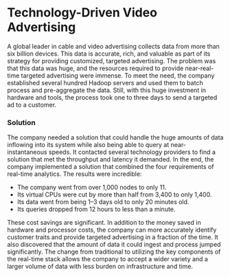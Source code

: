 # Technology-Driven Video Advertising

A global leader in cable and video advertising collects data from more than six billion devices. This data is accurate, rich, and valuable as part of its strategy for providing customized, targeted advertising. The problem was that this data was huge, and the resources required to provide near-real-time targeted advertising were immense. To meet the need, the company established several hundred Hadoop servers and used them to batch process and pre-aggregate the data. Still, with this huge investment in hardware and tools, the process took one to three days to send a targeted ad to a customer.

### Solution

The company needed a solution that could handle the huge amounts of data inflowing into its system while also being able to query at near-instantaneous speeds. It contacted several technology providers to find a solution that met the throughput and latency it demanded. In the end, the company implemented a solution that combined the four requirements of real-time analytics. The results were incredible:

- The company went from over 1,000 nodes to only 11.
- Its virtual CPUs were cut by more than half from 3,400 to only 1,400.
- Its data went from being 1–3 days old to only 20 minutes old.
- Its queries dropped from 12 hours to less than a minute.

These cost savings are significant. In addition to the money saved in hardware and processor costs, the company can more accurately identify customer traits and provide targeted advertising in a fraction of the time. It also discovered that the amount of data it could ingest and process jumped significantly. The change from traditional to utilizing the key components of the real-time stack allows the company to accept a wider variety and a larger volume of data with less burden on infrastructure and time.